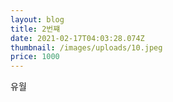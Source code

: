 ```yaml
---
layout: blog
title: 2번쨰
date: 2021-02-17T04:03:28.074Z
thumbnail: /images/uploads/10.jpeg
price: 1000
---
```

유월